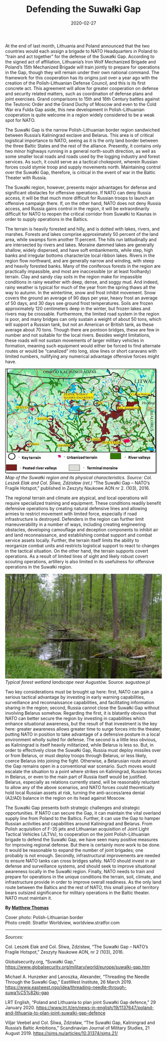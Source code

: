 ﻿---
title: "Defending the Suwałki Gap"
date: 2020-02-27
description: "Why Defending the Suwalki Gap is essential for NATO and Europe."
type: "post"
image: "images/masonary-post/defending_suwalki_gap.jpg"
categories: 
  - "Cooperation"
tags:
  - "Lithuania"
  - "Poland"
  - "Belarus" 
---


At the end of last month, Lithuania and Poland announced that the two countries would each assign a brigade to NATO Headquarters in Poland to “train and act together” for the defense of the Suwałki Gap. According to the signed act of affiliation, Lithuania’s Iron Wolf Mechanized Brigade and Poland’s 15th Mechanized Brigade will train jointly to prepare for operations in the Gap, though they will remain under their own national command. The framework for this cooperation has its origins just over a year ago with the creation of the Polish-Lithuanian Defense Council, and this is its first concrete act. This agreement will allow for greater cooperation on defense and security related matters, such as coordination of defense plans and joint exercises. Grand comparisons to 15th and 16th Century battles against the Teutonic Order and the Grand Duchy of Moscow and even to the Cold War era Fulda Gap aside, this new development in Polish-Lithuanian cooperation is quite welcome in a region widely considered to be a weak spot for NATO. 

The Suwałki Gap is the narrow Polish-Lithuanian border region sandwiched between Russia’s Kaliningrad exclave and Belarus. This area is of critical logistical importance to NATO, seeing as it is the only land border between the three Baltic States and the rest of the alliance. Presently, it contains only two minor highways running in a general north-south direction, as well as some smaller local roads and roads used by the logging industry and forest services. As such, it could serve as a tactical chokepoint, wherein Russian forces could stymie troop and supply movements north. Maintaining control over the Suwałki Gap, therefore, is critical in the event of war in the Baltic Theater with Russia. 

The Suwałki region, however, presents major advantages for defense and significant obstacles for offensive operations. If NATO can deny Russia access, it will be that much more difficult for Russian troops to launch an offensive campaign there. If, on the other hand, NATO does not deny Russia access, and Russia gains control in the region, it will be extraordinarily difficult for NATO to reopen the critical corridor from Suwałki to Kaunas in order to supply operations in the Baltics.

The terrain is heavily forested and hilly, and is dotted with lakes, rivers, and marshes. Forests and lakes comprise approximately 50 percent of the land area, while swamps form another 11 percent. The hills run latitudinally and are intersected by rivers and lakes. Moraine dammed lakes are generally shallow, widely dispersed, and have soft embankments, while step, high banks and irregular bottoms characterize local ribbon lakes. Rivers in the region flow northward, and are generally narrow and winding, with steep and heavily forested banks. Many of the coniferous forests in the region are practically impassible, and most are inaccessible (or at least foolhardy) terrain. Clay and sandy clay soils in the region make for impassible conditions in rainy weather with deep, dense, and soggy mud. And indeed, rainy weather is typical for much of the year from the spring thaws all the way to autumn. In the wintertime, snow and frost inhibit movement. Snow covers the ground an average of 90 days per year, heavy frost an average of 50 days, and 30 days see ground frost temperatures. Soils are frozen approximately 120 centimeters deep in the winter, but frozen lakes and rivers may be crossable. Furthermore, the limited road system in the region is poor, and many bridges can only sustain a weight of about 50 tons, which will support a Russian tank, but not an American or British tank, as these average about 70 tons. Though there are pontoon bridges, these are few in number and not suitable for the local rivers. Besides weight limitations, these roads will not sustain movements of larger military vehicles in formation, meaning such equipment would either be forced to find alternate routes or would be “canalized” into long, slow lines or short caravans with limited numbers, nullifying any numerical advantage offensive forces might have. 

![Map of the Suwalki Gap](../images/masonary-post/defending_suwalki_gap-1.jpg#center)
_Map of the Suwałki region and its physical characteristics. Source: Col. Leszek Elak and Col. Śliwa, Zdzisław (ret.)_ “The Suwałki Gap – NATO’s Fragile Hotspot,” published in Zeszyty Naukowe AON nr 2. (103), 2016.


The regional terrain and climate are atypical, and local operations will require specialized training and equipment. These conditions readily benefit defensive operations by creating natural defensive lines and allowing armies to restrict movement with limited force, especially if road infrastructure is destroyed. Defenders in the region can further limit maneuverability in a number of ways, including creating engineering obstacles, developing camouflage and deception components to inhibit air and land reconnaissance, and establishing combat support and combat service assets locally. Further, the terrain itself limits the ability to reorganize combat units and restricts logistical support to react to changes in the tactical situation. On the other hand, the terrain supports covert operations. As a result of limited lines of sight and likely robust covert scouting operations, artillery is also limited in its usefulness for offensive operations in the Suwałki region. 

![Woodlands in Augustow](../images/masonary-post/defending_suwalki_gap-2.jpg#center)
_Typical forest wetland landscape near Augustów._ Source: augustow.pl

Two key considerations must be brought up here: first, NATO can gain a serious tactical advantage by investing in early warning capabilities, surveillance and reconnaissance capabilities, and facilitating information sharing in the region; second, Russia cannot close the Suwałki Gap without involving Belarus somehow. Regarding the first, it is blatantly obvious that NATO can better secure the region by investing in capabilities which enhance situational awareness, but the result of that investment is the key here: greater awareness allows greater time to surge forces into the theater, putting NATO in position to take advantage of a defensive posture in a local environment wholly suited for defense. The second is a little less obvious, as Kaliningrad is itself heavily militarized, while Belarus is less so. But, in order to effectively close the Suwałki Gap, Russia must deploy missiles over or from Belarus, or must deploy troops through Belarus, or less likely, coerce Belarus into joining the fight. Otherwise, a Belarusian route around the Gap remains open in a conventional war scenario. Such moves would escalate the situation to a point where strikes on Kaliningrad, Russian forces in Belarus, or even to the main part of Russia itself would be justified. Belarus, especially as relations currently stand, will be reasonably reluctant to allow any of the above scenarios, and NATO forces could theoretically hold local Russian assets at risk, turning the anti-access/area denial (A2/AD) balance in the region on its head against Moscow. 

The Suwałki Gap presents both strategic challenges and strategic opportunities. If NATO can secure the Gap, it can maintain the vital overland supply line from Poland to the Baltics. Further, it can use the Gap to hamper Russian activities and capabilities around Kaliningrad and Belarus. From Polish acquisition of F-35 jets and Lithuanian acquisition of Joint Light Tactical Vehicles (JLTVs), to cooperation on the joint Polish-Lithuanian brigade to defend the Suwałki Gap, we have seen many positive measures for improving regional defense. But there is certainly more work to be done. It would be reasonable to expand the number of joint brigades; one probably is not enough. Secondly, infrastructural improvements are needed to ensure NATO tanks can cross bridges safely. NATO should invest in air defense and surveillance systems, and should seek to improve situational awareness locally in the Suwałki region. Finally, NATO needs to train and prepare for operations in the unique conditions the terrain, soil, climate, and infrastructure provide in order to improve overall readiness. As the only land route between the Baltics and the rest of NATO, this small piece of territory bears outsized significance for military operations in the Baltic theater. NATO must maintain it.

**By [Matthew Thomas](../our_team)**

Cover photo: Polish-Lithuanian border <br>
Photo credit: Stratfor Worldview, worldview.stratfor.com

-------
_Sources:_

Col. Leszek Elak and Col. Śliwa, Zdzisław, “The Suwałki Gap – NATO’s Fragile Hotspot,” Zeszyty Naukowe AON, nr 2 (103), 2016. 

Globalsecurity.org, “Suwałki Gap,” https://www.globalsecurity.org/military/world/europe/suwalki-gap.htm

Michael A. Hunzeker and Lanoszka, Alexander, “Threading the Needle Through the Suwałki Gap,” EastWest Institute, 26 March 2019. https://www.eastwest.ngo/idea/threading-needle-through-suwa%C5%82ki-gap

LRT English, “Poland and Lithuania to plan joint Suwałki Gap defence,” 29 January 2020. https://www.lrt.lt/en/news-in-english/19/1137647/poland-and-lithuania-to-plan-joint-suwalki-gap-defence 


Viljar Veebel and Col. Śliwa, Zdzisław, “The Suwałki Gap, Kaliningrad and Russia’s Baltic Ambitions,” Scandinavian Journal of Military Studies, 21 August 2019. https://sjms.nu/articles/10.31374/sjms.21/
